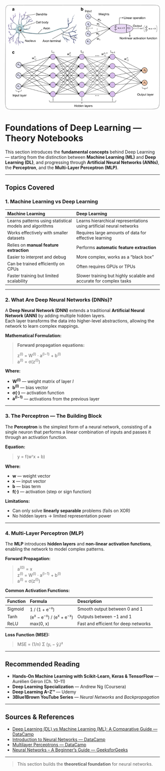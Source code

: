 ![dl](images/41377_2024_1590_Fig3_HTML.png)

#  Foundations of Deep Learning — Theory Notebooks

This section introduces the **fundamental concepts** behind Deep Learning — starting from the distinction between **Machine Learning (ML)** and **Deep Learning (DL)**, and progressing through **Artificial Neural Networks (ANNs)**, the **Perceptron**, and the **Multi-Layer Perceptron (MLP)**.

---

##  Topics Covered

### 1. Machine Learning vs Deep Learning

| Machine Learning | Deep Learning |
|:--|:--|
| Learns patterns using statistical models and algorithms | Learns hierarchical representations using artificial neural networks |
| Works effectively with smaller datasets | Requires large amounts of data for effective learning |
| Relies on **manual feature extraction** | Performs **automatic feature extraction** |
| Easier to interpret and debug | More complex, works as a “black box” |
| Can be trained efficiently on CPUs | Often requires GPUs or TPUs |
| Faster training but limited scalability | Slower training but highly scalable and accurate for complex tasks |

---

### 2. What Are Deep Neural Networks (DNNs)?

A **Deep Neural Network (DNN)** extends a traditional **Artificial Neural Network (ANN)** by adding multiple hidden layers.  
Each layer transforms the data into higher-level abstractions, allowing the network to learn complex mappings.

**Mathematical Formulation:**

> **Forward propagation equations:**
>
> z<sup>(l)</sup> = W<sup>(l)</sup> · a<sup>(l−1)</sup> + b<sup>(l)</sup>  
> a<sup>(l)</sup> = σ(z<sup>(l)</sup>)

**Where:**
- **W<sup>(l)</sup>** — weight matrix of layer *l*  
- **b<sup>(l)</sup>** — bias vector  
- **σ(·)** — activation function  
- **a<sup>(l−1)</sup>** — activations from the previous layer

---

### 3. The Perceptron — The Building Block

The **Perceptron** is the simplest form of a neural network, consisting of a single neuron that performs a linear combination of inputs and passes it through an activation function.

**Equation:**

> y = f(wᵀx + b)

**Where:**
- **w** — weight vector  
- **x** — input vector  
- **b** — bias term  
- **f(·)** — activation (step or sign function)

**Limitations:**
- Can only solve **linearly separable** problems (fails on XOR)
- No hidden layers → limited representation power

---

### 4. Multi-Layer Perceptron (MLP)

The **MLP** introduces **hidden layers** and **non-linear activation functions**, enabling the network to model complex patterns.

**Forward Propagation:**

> a<sup>(0)</sup> = x  
> z<sup>(l)</sup> = W<sup>(l)</sup> · a<sup>(l−1)</sup> + b<sup>(l)</sup>  
> a<sup>(l)</sup> = σ(z<sup>(l)</sup>)

**Common Activation Functions:**

| Function | Formula | Description |
|:--|:--|:--|
| Sigmoid | 1 / (1 + e<sup>−x</sup>) | Smooth output between 0 and 1 |
| Tanh | (e<sup>x</sup> − e<sup>−x</sup>) / (e<sup>x</sup> + e<sup>−x</sup>) | Outputs between −1 and 1 |
| ReLU | max(0, x) | Fast and efficient for deep networks |

**Loss Function (MSE):**

> MSE = (1/n) Σ (yᵢ − ŷᵢ)²

---

## Recommended Reading

- **Hands-On Machine Learning with Scikit-Learn, Keras & TensorFlow** — Aurélien Géron (Ch. 10–11)  
- **Deep Learning Specialization** — Andrew Ng (Coursera)  
- **Deep Learning A–Z™** — Udemy  
- **3Blue1Brown YouTube Series** — *Neural Networks* and *Backpropagation*

---

## Sources & References

- [Deep Learning (DL) vs Machine Learning (ML): A Comparative Guide — DataCamp](https://www.datacamp.com/tutorial/machine-deep-learning)  
- [Introduction to Neural Networks — DataCamp](https://www.datacamp.com/tutorial/introduction-to-deep-neural-networks)  
- [Multilayer Perceptrons — DataCamp](https://www.datacamp.com/tutorial/multilayer-perceptrons-in-machine-learning)  
- [Neural Networks – A Beginner’s Guide — GeeksforGeeks](https://www.geeksforgeeks.org/machine-learning/neural-networks-a-beginners-guide/)

---

> This section builds the **theoretical foundation** for neural networks.  
